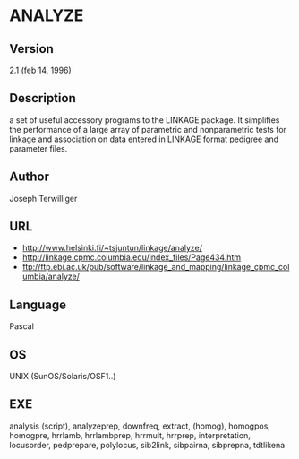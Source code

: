 # ANALYZE

## Version
2.1 (feb 14, 1996)

## Description
a set of useful accessory programs to the LINKAGE package. It simplifies the performance of a large array of parametric and nonparametric tests for linkage and association on data entered in LINKAGE format pedigree and parameter files.

## Author
Joseph Terwilliger

## URL
* http://www.helsinki.fi/~tsjuntun/linkage/analyze/
*  http://linkage.cpmc.columbia.edu/index_files/Page434.htm
* ftp://ftp.ebi.ac.uk/pub/software/linkage_and_mapping/linkage_cpmc_columbia/analyze/

## Language
Pascal

## OS
UNIX (SunOS/Solaris/OSF1..)

## EXE
analysis (script), analyzeprep, downfreq, extract, (homog), homogpos, homogpre, hrrlamb, hrrlambprep, hrrmult, hrrprep, interpretation, locusorder, pedprepare, polylocus, sib2link, sibpairna, sibprepna, tdtlikena